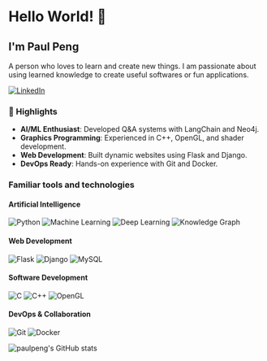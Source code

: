 # Hello World! 👋

## I'm Paul Peng

A person who loves to learn and create new things. I am passionate about using learned knowledge to create useful softwares or fun applications.

[![LinkedIn](https://img.shields.io/badge/LinkedIn-blue?style=flat&logo=linkedin&logoColor=white&link=https://linkedin.com/in/paulpeng-popo)](https://linkedin.com/in/paulpeng-popo)

### 🌟 Highlights

- **AI/ML Enthusiast**: Developed Q&A systems with LangChain and Neo4j.
- **Graphics Programming**: Experienced in C++, OpenGL, and shader development.
- **Web Development**: Built dynamic websites using Flask and Django.
- **DevOps Ready**: Hands-on experience with Git and Docker.

### Familiar tools and technologies

#### Artificial Intelligence

![Python](https://img.shields.io/badge/Python-blue?style=flat&logo=python&logoColor=white)
![Machine Learning](https://img.shields.io/badge/Machine%20Learning-red?style=flat&logo=tensorflow&logoColor=white)
![Deep Learning](https://img.shields.io/badge/Deep%20Learning-orange?style=flat&logo=pytorch&logoColor=white)
![Knowledge Graph](https://img.shields.io/badge/Knowledge%20Graph-blueviolet?style=flat&logo=neo4j&logoColor=white)

#### Web Development

![Flask](https://img.shields.io/badge/Flask-blue?style=flat&logo=flask&logoColor=white)
![Django](https://img.shields.io/badge/Django-blue?style=flat&logo=django&logoColor=white)
![MySQL](https://img.shields.io/badge/MySQL-blue?style=flat&logo=mysql&logoColor=white)

#### Software Development

![C](https://img.shields.io/badge/C-blue?style=flat&logo=c&logoColor=white)
![C++](https://img.shields.io/badge/C++-blue?style=flat&logo=c%2B%2B&logoColor=white)
![OpenGL](https://img.shields.io/badge/OpenGL-yellow?style=flat&logo=opengl&logoColor=white)

#### DevOps & Collaboration

![Git](https://img.shields.io/badge/Git-orange?style=flat&logo=git&logoColor=white)
![Docker](https://img.shields.io/badge/Docker-blue?style=flat&logo=docker&logoColor=white)

![paulpeng's GitHub stats](https://github-readme-stats.vercel.app/api?username=paulpeng-popo&count_private=true&show_icons=true&theme=radical)
